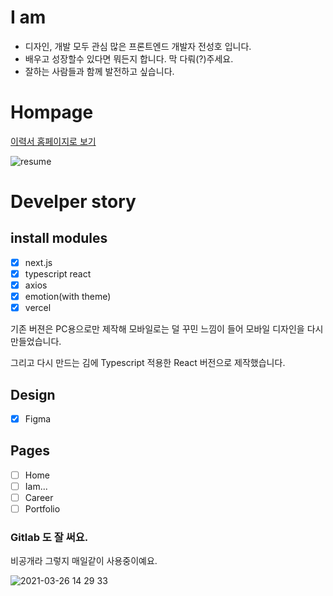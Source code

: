 # I am

- 디자인, 개발 모두 관심 많은 프론트엔드 개발자 전성호 입니다.
- 배우고 성장할수 있다면 뭐든지 합니다. 막 다뤄(?)주세요.
- 잘하는 사람들과 함께 발전하고 싶습니다.

# Hompage

[이력서 홈페이지로 보기](http://ferrari219.github.io)

![resume](https://user-images.githubusercontent.com/16126002/112567066-84538e00-8e23-11eb-83cb-75453741a8f6.jpg)

# Develper story

## install modules

- [x] next.js
- [x] typescript react
- [x] axios
- [x] emotion(with theme)
- [x] vercel

기존 버젼은 PC용으로만 제작해 모바일로는 덜 꾸민 느낌이 들어
모바일 디자인을 다시 만들었습니다.

그리고 다시 만드는 김에 Typescript 적용한 React 버전으로 제작했습니다.

## Design

- [x] Figma

## Pages

- [ ] Home
- [ ] Iam...
- [ ] Career
- [ ] Portfolio

### Gitlab 도 잘 써요.

비공개라 그렇지 매일같이 사용중이예요.

![2021-03-26 14 29 33](https://user-images.githubusercontent.com/16126002/112586936-fe920b80-8e3f-11eb-894b-ee15b760920f.png)
